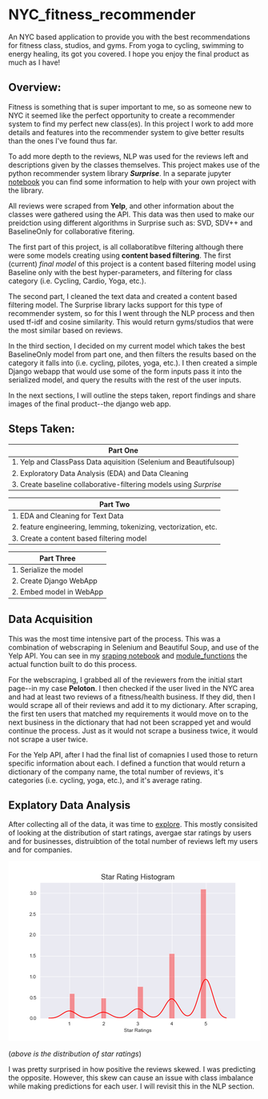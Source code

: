 # NYC_fitness_recommender

An NYC based application to provide you with the best recommendations for fitness class, studios, and gyms. From yoga to cycling, swimming to energy healing, its got you covered. I hope you enjoy the final product as much as I have! 

## Overview:

Fitness is something that is super important to me, so as someone new to NYC it seemed like the perfect opportunity to create a recommender system to find my perfect new class(es). In this project I work to add more details and features into the recommender system to give better results than the ones I've found thus far. 

To add more depth to the reviews, NLP was used for the reviews left and descriptions given by the classes themselves. This project makes use of the python recommender system library _**Surprise**_. In a separate jupyter [notebook]() you can find some information to help with your own project with the library.

All reviews were scraped from **Yelp**, and other information about the classes were gathered using the API. This data was then used to make our preidction using different algorithms in Surprise such as: SVD, SDV++ and BaselineOnly for collaborative fitering.

The first part of this project, is all collaboratibve filtering although there were some models creating using **content based filtering**. The first (current) _final model_ of this project is a content based filtering model using Baseline only with the best hyper-parameters, and filtering for class category (i.e. Cycling, Cardio, Yoga, etc.).

The second part, I cleaned the text data and created a content based filtering model. The Surprise library lacks support for this type of recommender system, so for this I went through the NLP process and then used tf-idf and cosine similarity. This would return gyms/studios that were the most similar based on reviews. 

In the third section, I decided on my current model which takes the best BaselineOnly model from part one, and then filters the results based on the category it falls into (i.e. cycling, pilotes, yoga, etc.). I then created a simple Django webapp that would use some of the form inputs pass it into the serialized model, and query the results with the rest of the user inputs. 

In the next sections, I will outline the steps taken, report findings and share images of the final product--the django web app.

## Steps Taken:

|Part One|
|-------------|
|1. Yelp and ClassPass Data aquisition (Selenium and Beautifulsoup)|
|2. Exploratory Data Analysis (EDA) and Data Cleaning|
|3. Create baseline collaborative-filtering models using _Surprise_|

|Part Two|
|--------|
|1. EDA and Cleaning for Text Data                                                     |
|2. feature engineering, lemming, tokenizing, vectorization, etc.                      |
|3. Create a content based filtering model                                             |

|Part Three|
|----------|
|1. Serialize the model |
|2. Create Django WebApp|
|2. Embed model in WebApp|

## Data Acquisition

This was the most time intensive part of the process. This was a combination of webscraping in Selenium and Beautiful Soup, and use of the Yelp API. You can see in my [sraping notebook](https://github.com/elenasm7/NYC_fitness_recommender/blob/master/Scrape_reviews_and_descriptions.ipynb) and [module_functions](https://github.com/elenasm7/NYC_fitness_recommender/blob/master/Mod_5_functions.py) the actual function built to do this process. 

For the webscraping, I grabbed all of the reviewers from the initial start page--in my case __Peloton__. I then checked if the user lived in the NYC area and had at least two reviews of a fitness/health business. If they did, then I would scrape all of their reviews and add it to my dictionary. After scraping, the first ten users that matched my requirements it would move on to the next business in the dictionary that had not been scrapped yet and would continue the process. Just as it would not scrape a business twice, it would not scrape a user twice.

For the Yelp API, after I had the final list of comapnies I used those to return specific information about each. I defined a function that would return a dictionary of the company name, the total number of reviews, it's categories (i.e. cycling, yoga, etc.), and it's average rating.

## Explatory Data Analysis

After collecting all of the data, it was time to [explore](https://github.com/elenasm7/NYC_fitness_recommender/blob/master/exploratory_data_analysis.ipynb). This mostly consisited of looking at the distribution of start ratings, avergae star ratings by users and for businesses, distruibtion of the total number of reviews left my users and for companies.

![star distributions](assets/Graphs/Orig_rating_dist.png)

(*above is the distribution of star ratings*)

I was pretty surprised in how positive the reviews skewed. I was predicting the opposite. However, this skew can cause an issue with class imbalance while making predictions for each user. I will revisit this in the NLP section.

